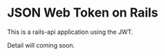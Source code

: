 # JSON Web Token on Rails

This is a rails-api application using the JWT.

Detail will coming soon.

